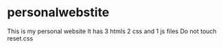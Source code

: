 # personalwebstite
This is my personal website
It has 3 htmls 2 css and 1 js files
Do not touch reset.css
